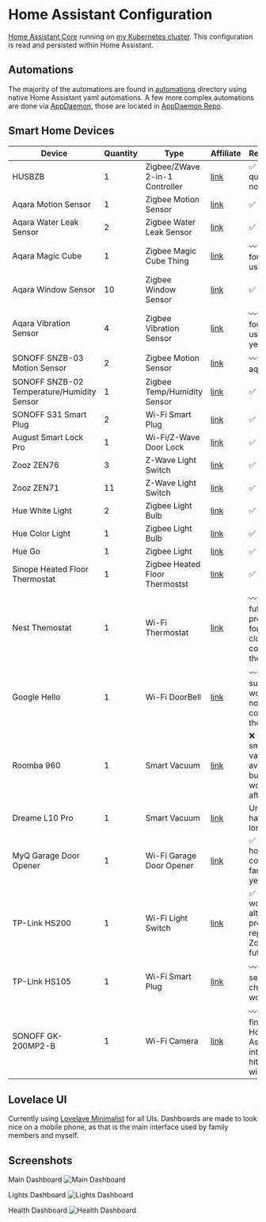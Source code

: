 # Home Assistant Configuration

[Home Assistant Core](https://home-assistant.io/) running on [my Kubernetes cluster](https://github.com/mchestr/cluster-k3s).  This configuration is read and persisted within Home Assistant.

## Automations

The majority of the automations are found in [automations](./automations) directory using native Home Assistant yaml automations. 
A few more complex automations are done via [AppDaemon](https://appdaemon.readthedocs.io/en/latest/), those are located in [AppDaemon Repo](https://github.com/mchestr/appdaemon).

## Smart Home Devices

| Device | Quantity | Type | Affiliate | Recommend? |
|--------|----------|------|--------------|---------|
| HUSBZB | 1 | Zigbee/ZWave 2-in-1 Controller |[link](https://amzn.to/3wCaQ5L)| ✅ (although quite pricey now...) |
| Aqara Motion Sensor | 1 | Zigbee Motion Sensor | [link](https://amzn.to/3Ga0GN0) | ✅ |
| Aqara Water Leak Sensor | 2 | Zigbee Water Leak Sensor | [link](https://amzn.to/387R2he) | ✅ |
| Aqara Magic Cube | 1 | Zigbee Magic Cube Thing | [link](https://amzn.to/3LDlYDG) | 〰️ (have not found a good use for it) |
| Aqara Window Sensor  | 10 | Zigbee Window Sensor | [link](https://amzn.to/3lAAXE4) | ✅ |
| Aqara Vibration Sensor | 4 | Zigbee Vibration Sensor | [link](https://amzn.to/3LEMBID) | 〰️ (have not found a good use for them yet...) |
| SONOFF SNZB-03 Motion Sensor | 2 | Zigbee Motion Sensor | [link](https://amzn.to/3yUrWgS) | 〰️ (prefer aqara) |
| SONOFF SNZB-02 Temperature/Humidity Sensor | 1 | Zigbee Temp/Humidity Sensor | [link](https://amzn.to/39GZSD8) | ✅ |
| SONOFF S31 Smart Plug | 2 | Wi-Fi Smart Plug | [link](https://amzn.to/3lxf5JJ) | ✅ |
| August Smart Lock Pro | 1 | Wi-Fi/Z-Wave Door Lock | [link](https://amzn.to/3G9ejvI) | ✅ |
| Zooz ZEN76 | 3 | Z-Wave Light Switch | [link](https://amzn.to/3MCMVsw) | ✅ |
| Zooz ZEN71 | 11 | Z-Wave Light Switch | [link](https://amzn.to/3LEMYmv) | ✅ |
| Hue White Light | 2 | Zigbee Light Bulb | [link](https://amzn.to/3sRswIj) | ✅ |
| Hue Color Light | 1 | Zigbee Light Bulb | [link](https://amzn.to/3LCdDjN) | ✅ |
| Hue Go | 1 | Zigbee Light | [link](https://amzn.to/3MJnWUv) | ✅ |
| Sinope Heated Floor Thermostat | 1 | Zigbee Heated Floor Thermostst | [link](https://amzn.to/38CHxqN) | ✅ |
| Nest Themostat | 1 | Wi-Fi Thermostat | [link](https://amzn.to/3LwY252) | 〰️ (in the future I would probably go for a non-cloud connected thermostat)
| Google Hello | 1 | Wi-Fi DoorBell | [link](https://store.google.com/ca/config/nest_doorbell_wired?hl=en-GB) | 〰️ (requires subscription, would prefer non-cloud connected in the future) |
| Roomba 960 | 1 | Smart Vacuum | [link](https://amzn.to/3NltowO) | ❌ (better smart vacuums available now, but it still works nicely after 5 years) |
| Dreame L10 Pro | 1 | Smart Vacuum | [link](https://amzn.to/3GoDOcV) | Undecided, haven't had it long enough |
| MyQ Garage Door Opener | 1 | Wi-Fi Garage Door Opener | [link](https://www.myq.com/) | ✅ (came with house, no complaints so far after 2 years) |
| TP-Link HS200 | 1 | Wi-Fi Light Switch | [link](https://amzn.to/38DSs3x) | ✅ (cheap, works, although I will probably replace with Zooz in the future) |
| TP-Link HS105 | 1 | Wi-Fi Smart Plug | [link](https://amzn.to/39NXMBz) | 〰️ (sonoff seem to be cheaper, both work well)  |
| SONOFF GK-200MP2-B | 1 | Wi-Fi Camera | [link](https://amzn.to/3MHTiL6) | 〰️ (works fine, but Home Assistant integration is hit and miss with PtZ) |

## Lovelace UI

Currently using [Lovelave Minimalist](https://ui-lovelace-minimalist.github.io/UI/) for all UIs. Dashboards are made to look nice on 
a mobile phone, as that is the main interface used by family members and myself.

## Screenshots

Main Dashboard
![Main Dashboard](https://user-images.githubusercontent.com/1817506/169753202-218afb4c-806e-47c9-9f89-5c1f3dfb96dc.png?raw=true)

Lights Dashboard
![Lights Dashboard](https://user-images.githubusercontent.com/1817506/169753477-0c4a22d5-2cde-4f34-9b5f-c9ff561fc7f3.png?raw=true)

Health Dashboard
![Health Dashboard](https://user-images.githubusercontent.com/1817506/169753639-478f68ec-f36b-4c32-ac4d-12f0147cef36.png)
